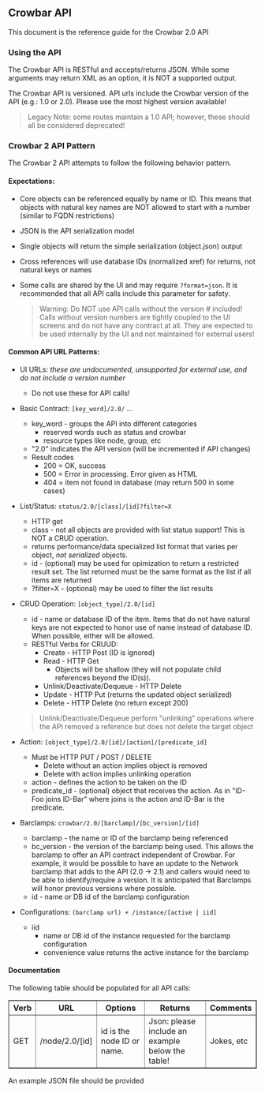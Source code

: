 ## Crowbar API

This document is the reference guide for the Crowbar 2.0 API

### Using the API

The Crowbar API is RESTful and accepts/returns JSON.  While some arguments may return XML as an option, it is NOT a supported output.

The Crowbar API is versioned.  API urls include the Crowbar version of the API (e.g.: 1.0 or 2.0).  Please use the most highest version available!

> Legacy Note: some routes maintain a 1.0 API; however, these should all be considered deprecated!

### Crowbar 2 API Pattern

The Crowbar 2 API attempts to follow the following behavior pattern.

#### Expectations:

* Core objects can be referenced equally by name or ID.  This means that objects with natural key names are NOT allowed to start with a number (similar to FQDN restrictions)
* JSON is the API serialization model
* Single objects will return the simple serialization (object.json) output
* Cross references will use database IDs (normalized xref) for returns, not natural keys or names
* Some calls are shared by the UI and may require `?format=json`.  It is recommended that all API calls include this parameter for safety.

  > Warning: Do NOT use API calls without the version # included!  Calls without version numbers are tightly coupled to the UI screens and do not have any contract at all.  They are expected to be used internally by the UI and not maintained for external users!

#### Common API URL Patterns:

* UI URLs: _these are undocumented, unsupported for external use, and do not include a version number_
  * Do not use these for API calls!

* Basic Contract: `[key_word]/2.0/` ...
  * key_word - groups the API into different categories
     * reserved words such as status and crowbar
     * resource types like node, group, etc
  * "2.0" indicates the API version (will be incremented if API changes)
  * Result codes
     * 200 = OK, success
     * 500 = Error in processing.  Error given as HTML
     * 404 = item not found in database (may return 500 in some cases)

* List/Status: `status/2.0/[class]/[id]?filter=X`
  * HTTP get
  * class - not all objects are provided with list status support!  This is NOT a CRUD operation.
  * returns performance/data specialized list format that varies per object, _not serialized_ objects.  
  * id - (optional) may be used for opimization to return a restricted result set.  The list returned must be the same format as the list if all items are returned
  * ?filter=X - (optional) may be used to filter the list results  

* CRUD Operation: `[object_type]/2.0/[id]`
  * id - name or database ID of the item.  Items that do not have natural keys are not expected to honor use of name instead of database ID.  When possible, either will be allowed.
  * RESTful Verbs for CRUUD:
     * Create - HTTP Post (ID is ignored)
     * Read - HTTP Get
       * Objects will be shallow (they will not populate child references beyond the ID(s)).
     * Unlink/Deactivate/Dequeue - HTTP Delete 
     * Update - HTTP Put (returns the updated object serialized)
     * Delete - HTTP Delete (no return except 200)

  > Unlink/Deactivate/Dequeue perform "unlinking" operations where the API removed a reference but does not delete the target object 
  
* Action: `[object_type]/2.0/[id]/[action]/[predicate_id]`
  * Must be HTTP PUT / POST / DELETE
      * Delete without an action implies object is removed
      * Delete with action implies unlinking operation
  * action - defines the action to be taken on the ID
  * predicate_id - (optional) object that receives the action.  As in "ID-Foo joins ID-Bar" where joins is the action and ID-Bar is the predicate.

* Barclamps: `crowbar/2.0/[barclamp]/[bc_version]/[id]`
   * barclamp - the name or ID of the barclamp being referenced
   * bc_version - the version of the barclamp being used.  This allows the barclamp to offer an API contract independent of Crowbar.  For example, it would be possible to have an update to the Network barclamp that adds to the API (2.0 -> 2.1) and callers would need to be able to identify/require a version.  It is anticipated that Barclamps will honor previous versions where possible.
   * id - name or DB id of the barclamp configuration

* Configurations: `(barclamp url) + /instance/[active | iid]`
   * iid 
      * name or DB id of the instance requested for the barclamp configuration
      * convenience value returns the active instance for the barclamp

#### Documentation

The following table should be populated for all API calls:

<table border=1>
<tr><th> Verb </th><th> URL </th><th> Options </th><th> Returns </th><th> Comments </th></tr>
<tr><td> GET  </td><td> /node/2.0/[id] </td><td> id is the node ID or name. </td><td> Json: please include an example below the table! </td><td> Jokes, etc </td></tr>
</table>

An example JSON file should be provided
